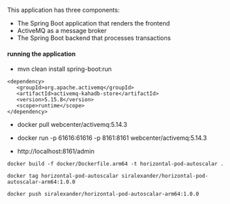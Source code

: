 This application has three components:

- The Spring Boot application that renders the frontend
- ActiveMQ as a message broker
- The Spring Boot backend that processes transactions


#### running the application

- mvn clean install spring-boot:run

```
<dependency>
   <groupId>org.apache.activemq</groupId>
   <artifactId>activemq-kahadb-store</artifactId>
   <version>5.15.8</version>
   <scope>runtime</scope>
</dependency>
```

- docker pull webcenter/activemq:5.14.3
- docker run -p 61616:61616 -p 8161:8161 webcenter/activemq:5.14.3

- http://localhost:8161/admin

```shell
docker build -f docker/Dockerfile.arm64 -t horizontal-pod-autoscalar .
```

```shell
docker tag horizontal-pod-autoscalar siralexander/horizontal-pod-autoscalar-arm64:1.0.0
```

```shell
docker push siralexander/horizontal-pod-autoscalar-arm64:1.0.0
```

